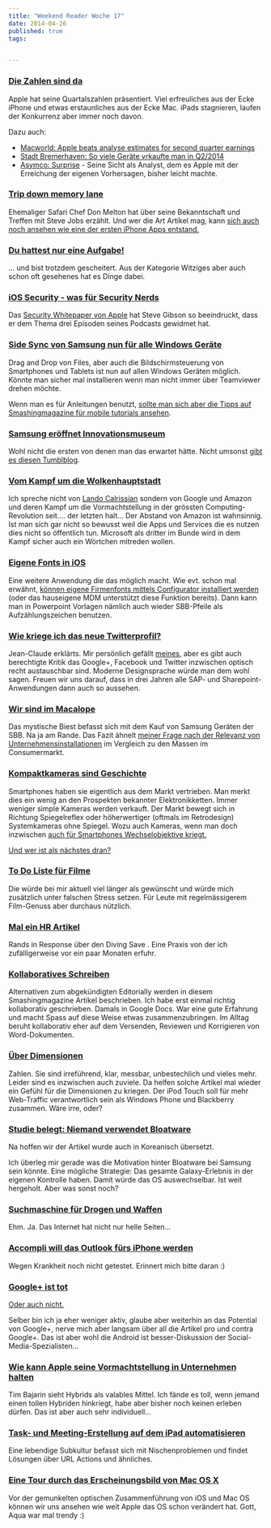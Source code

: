 ```yaml
---
title: "Weekend Reader Woche 17"
date: 2014-04-26
published: true
tags: 


---
```



### [Die Zahlen sind da](http://www.cultofmac.com/275488/apple-q2-earnings-2014/)

Apple hat seine Quartalszahlen präsentiert. Viel erfreuliches aus der Ecke iPhone und etwas erstaunliches aus der Ecke Mac. iPads stagnieren, laufen der Konkurrenz aber immer noch davon. 

Dazu auch:
- [Macworld: Apple beats analyse estimates for second quarter earnings](http://www.macworld.com/article/2146988/apple-beats-analyst-estimates-for-second-quarter-earnings.html)
- [Stadt Bremerhaven: So viele Geräte vrkaufte man in Q2/2014](http://stadt-bremerhaven.de/apple-so-viele-geraete-verkaufte-man-in-q22014/)
- [Asymco: Surprise](http://www.asymco.com/2014/04/25/surprise/) - Seine Sicht als Analyst, dem es Apple mit der Erreichung der eigenen Vorhersagen, bisher leicht machte.


### [Trip down memory lane](http://www.macprime.ch/news/article/apples-ehemaliger-safari-chef-ueber-steve-jobs?rss=full)

Ehemaliger Safari Chef Don Melton hat über seine Bekanntschaft und Treffen mit Steve Jobs erzählt. Und wer die Art Artikel mag, kann [sich auch noch ansehen wie eine der ersten iPhone Apps entstand.](http://arstechnica.com/apple/2014/04/mobile-safari-creator-talks-about-crafting-apples-first-iphone-apps/)

### [Du hattest nur eine Aufgabe!](http://www.boredpanda.org/funny-you-had-one-job-fails/)

... und bist trotzdem gescheitert. Aus der Kategorie  Witziges  aber auch  schon oft gesehenes  hat es Dinge dabei.

### [iOS Security - was für Security Nerds](http://www.imore.com/iphone-and-ipad-amazing-instances-applied-cryptography)

Das [Security Whitepaper von Apple](http://images.apple.com/ipad/business/docs/iOS_Security_Feb14.pdf) hat Steve Gibson so beeindruckt, dass er dem Thema drei Episoden seines Podcasts gewidmet hat. 

### [Side Sync von Samsung nun für alle Windows Geräte](http://stadt-bremerhaven.de/samsung-side-sync-das-smartphone-auf-dem-windows-pc-benutzen/)

Drag and Drop von Files, aber auch die Bildschirmsteuerung von Smartphones und Tablets ist nun auf allen Windows Geräten möglich. Könnte man sicher mal installieren wenn man nicht immer über Teamviewer drehen möchte.

Wenn man es für Anleitungen benutzt, [sollte man sich aber die Tipps auf Smashingmagazine für  mobile tutorials  ansehen](http://www.smashingmagazine.com/2014/04/22/rethinking-mobile-tutorials-which-patterns-really-work/).

### [Samsung eröffnet Innovationsmuseum](http://stadt-bremerhaven.de/samsung-eroeffnet-innovationsmuseum/)

Wohl nicht die ersten von denen man das erwartet hätte. Nicht umsonst [gibt es diesen Tumblblog](http://samsungdesign.tumblr.com). 

### [Vom Kampf um die Wolkenhauptstadt](http://qz.com/196819/how-amazon-beat-google-attempt-to-dominate-the-cloud-before-it-even-got-started/)

Ich spreche nicht von [Lando Calrissian](http://en.wikipedia.org/wiki/Lando_Calrissian) sondern von Google und Amazon und deren Kampf um die Vormachtstellung in der grössten Computing-Revolution seit.... der letzten halt... Der Abstand von Amazon ist wahnsinnig. Ist man sich gar nicht so bewusst weil die Apps und Services die es nutzen dies nicht so öffentlich tun. Microsoft als dritter im Bunde wird in dem Kampf sicher auch ein Wörtchen mitreden wollen. 

### [Eigene Fonts in iOS](http://www.cultofmac.com/275285/install-new-fonts-make-iwork-fancy-like/)

Eine weitere Anwendung die das möglich macht. Wie evt. schon mal erwähnt, [können eigene Firmenfonts mittels Configurator installiert werden](http://www.schimanke.com/archives/5295-Unter-iOS-7-Zusaetzliche-Schriftarten-auf-iPhone-und-iPad-installieren.html) (oder das hauseigene MDM unterstützt diese Funktion bereits). Dann kann man in Powerpoint Vorlagen nämlich auch wieder SBB-Pfeile als Aufzählungszeichen benutzen. 

### [Wie kriege ich das neue Twitterprofil?](http://www.ifrick.ch/2014/04/neues-twitter-profil-fuer-alle-offen-so-bekommt-ihr-es-sofort/)

Jean-Claude erklärts. Mir persönlich gefällt [meines](https://twitter.com/ekston), aber es gibt auch berechtigte Kritik das Google+, Facebook und Twitter inzwischen optisch recht austauschbar sind. Moderne Designsprache würde man dem wohl sagen. Freuen wir uns darauf, dass in drei Jahren alle SAP- und Sharepoint-Anwendungen dann auch so aussehen. 

### [Wir sind im Macalope](http://www.macworld.com/article/2146380/fight-fight-fight.html)

Das mystische Biest befasst sich mit dem Kauf von Samsung Geräten der SBB. Na ja am Rande. Das Fazit ähnelt [meiner Frage nach der Relevanz von Unternehmensinstallationen](2014-04-08Enterprise-Consumer) im Vergleich zu den Massen im Consumermarkt.

### [Kompaktkameras sind Geschichte](https://twitter.com/eric_perlberg/status/456047115001942016)

Smartphones haben sie eigentlich aus dem Markt vertrieben. Man merkt dies ein wenig an den Prospekten bekannter Elektronikketten. Immer weniger simple Kameras werden verkauft. Der Markt bewegt sich in Richtung Spiegelreflex oder höherwertiger (oftmals im Retrodesign) Systemkameras ohne Spiegel. Wozu auch Kameras, wenn man doch inzwischen [auch für Smartphones Wechselobjektive kriegt.](https://www.kickstarter.com/projects/584288471/moment-amazing-lenses-for-mobile-photography)

[Und wer ist als nächstes dran?](http://consumerized.net/post/57242438336/smartphones-on-their-way-to-be-the-one-device-to)

### [To Do Liste für Filme](http://brettterpstra.com//2014/04/22/moviedo-your-todo-list-for-movies/)

Die würde bei mir aktuell viel länger als gewünscht und würde mich zusätzlich unter falschen Stress setzen. Für Leute mit regelmässigerem Film-Genuss aber durchaus nützlich.

### [Mal ein HR Artikel](http://randsinrepose.com/archives/the-diving-save/)

 Rands in Response  über den  Diving Save . Eine Praxis von der ich zufälligerweise vor ein paar Monaten erfuhr. 

### [Kollaboratives Schreiben](http://www.smashingmagazine.com/2014/04/17/after-editorially-alternative-collaborative-online-writing-tools/)

Alternativen zum abgekündigten Editorially werden in diesem Smashingmagazine Artikel beschrieben. Ich habe erst einmal richtig kollaborativ geschrieben. Damals in Google Docs. War eine gute Erfahrung und macht Spass auf diese Weise etwas zusammenzubringen. Im Alltag beruht  kollaborativ  eher auf dem Versenden, Reviewen und Korrigieren von Word-Dokumenten. 

### [Über Dimensionen](http://www.cultofmac.com/275633/ipod-touch-responsible-web-traffic-windows-phone-blackberry-combined/)

Zahlen. Sie sind irreführend, klar, messbar, unbestechlich und vieles mehr. Leider sind es inzwischen auch zuviele. Da helfen solche Artikel mal wieder ein Gefühl für die Dimensionen zu kriegen. Der iPod Touch soll für mehr Web-Traffic verantwortlich sein als Windows Phone und Blackberry zusammen. Wäre irre, oder?

### [Studie belegt: Niemand verwendet Bloatware](http://www.engadget.com/2014/04/23/shocker-nobody-uses-samsung-bloatware/)

Na hoffen wir der Artikel wurde auch in Koreanisch übersetzt. 

Ich überleg mir gerade was die Motivation hinter Bloatware bei Samsung sein könnte. Eine mögliche Strategie: Das gesamte Galaxy-Erlebnis in der eigenen Kontrolle haben. Damit würde das OS auswechselbar. Ist weit hergeholt. Aber was sonst noch?

### [Suchmaschine für Drogen und Waffen](http://www.wired.co.uk/news/archive/2014-04/23/search-engine-dark-web)

Ehm. Ja. Das Internet hat nicht nur helle Seiten...

### [Accompli will das Outlook fürs iPhone werden](http://www.theverge.com/2014/4/24/5645684/accompli-is-a-powerhouse-email-app-for-iphone-for-outlook-users)

Wegen Krankheit noch nicht getestet. Erinnert mich bitte daran :)

### [Google+ ist tot](http://arstechnica.com/gadgets/2014/04/report-google-to-end-forced-g-integration-drastically-cut-division-resources/)

[Oder auch nicht.](http://www.mobilegeeks.de/rant-ich-kann-den-google-ist-ne-geisterstadt-bullshit-nicht-mehr-hoeren/)

Selber bin ich ja eher weniger aktiv, glaube aber weiterhin an das Potential von Google+, nerve mich aber langsam über all die Artikel pro und contra Google+. Das ist aber wohl die  Android ist besser-Diskussion  der Social-Media-Spezialisten... 

### [Wie kann Apple seine Vormachtstellung in Unternehmen halten](http://techpinions.com/how-apple-could-continue-to-own-the-enterprise-tablet-market/29808)

Tim Bajarin sieht  Hybrids  als valables Mittel. Ich fände es toll, wenn jemand einen tollen Hybriden hinkriegt, habe aber bisher noch keinen erleben dürfen. Das ist aber auch sehr individuell... 

### [Task- und Meeting-Erstellung auf dem iPad automatisieren](http://ipadinsight.com/ipad-tips-tricks/automating-task-and-meeting-creation-with-drafts-and-fantastical-for-ipad/)

Eine lebendige Subkultur befasst sich mit Nischenproblemen und findet Lösungen über URL Actions und ähnliches.

### [Eine Tour durch das Erscheinungsbild von Mac OS X](http://www.512pixels.net/blog/2014/4/aqua-past-future)

Vor der gemunkelten optischen Zusammenführung von iOS und Mac OS können wir uns ansehen wie weit Apple das OS schon verändert hat. Gott, Aqua war mal trendy :)

